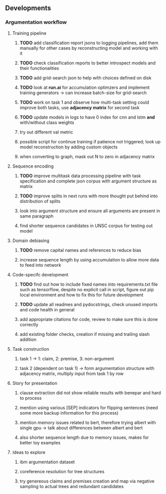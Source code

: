Developments
------------

### Argumentation workflow

1.  Training pipeline

    1.  **TODO** add classification report jsons to logging
        pipelines, add them manually for other cases by reconstructing
        model and working with it

    2.  **TODO** check classification reports to better
        introspect models and their functionalities

    3.  **TODO** add grid-search json to help with choices
        defined on disk

    4.  **TODO** look at **run.ai** for accumulation
        optimzers and implement training generators -\> can increase
        batch-size for grid-search

    5.  **TODO** work on task 1 and observe how multi-task
        setting could improve both tasks, use **adjacency matrix** for
        second task

    6.  **TODO** update models in logs to have 0 index for
        cnn and lstm **and** with/without class weights

    7.  try out different val metric

    8.  possible script for continue training if patience not triggered;
        look up model reconstruction by adding custom objects

    9.  when converting to graph, mask out N to zero in adjacency matrix

2.  Sequence encoding

    1.  **TODO** improve multitask data processing pipeline
        with task specification and complete json corpus with argument
        structure as matrix

    2.  **TODO** improve splits in next runs with more
        thought put behind into distribution of splits

    3.  look into argument structure and ensure all arguments are
        present in same paragraph

    4.  find shorter sequence candidates in UNSC corpus for testing out
        model

3.  Domain debiasing

    1.  **TODO** remove capital names and references to
        reduce bias

    2.  increase sequence length by using accumulation to allow more
        data to feed into network

4.  Code-specifc development

    1.  **TODO** find out how to include fixed names into
        requirements.txt file such as tensorflow, despite no explicit
        call in script, figure out pip local environment and how to fix
        this for future development

    2.  **TODO** update all readmes and pydocstrings, check
        unused imports and code health in general

    3.  add appropriate citations for code, review to make sure this is
        done correctly

    4.  add existing folder checks, creation if missing and trailing
        slash addition

5.  Task construction

    1.  task 1 -\> 1: claim, 2: premise, 3: non-argument

    2.  task 2 (dependent on task 1) -\> form argumentation structure
        with adjacency matrix, multiply input from task 1 by row

6.  Story for presentation

    1.  clause extraction did not show reliable results with benepar and
        hard to process

    2.  mention using various \[SEP\] indicators for flipping sentences
        (need some more backup information for this process)

    3.  mention memory issues related to bert, therefore trying albert
        with single gpu -\> talk about differences between albert and
        bert

    4.  also shorter sequence length due to memory issues, makes for
        better toy examples

7.  Ideas to explore

    1.  ibm argumentation dataset

    2.  coreference resolution for tree structures

    3.  try genereous claims and premises creation and map via negative
        sampling to actual trees and redundant candidates
